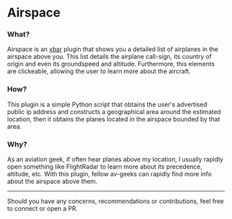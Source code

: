 # Airspace

### What?
Airspace is an [xbar](https://github.com/matryer/xbar) plugin that shows you a detailed list of airplanes in the airspace above
you. This list details the airplane call-sign, its country of origin and even its groundspeed and altitude. 
Furthermore, this elements are clickeable, allowing the user to learn more about the aircraft. 

### How?
This plugin is a simple Python script that obtains the user's advertised public ip address and constructs a geographical
area around the estimated location, then it obtains the planes located in the airspace bounded by that area.

### Why? 
As an aviation geek, if often hear planes above my location, I usually rapidly open something like FlightRadar
to learn more about its precedence, altitude, etc. With this plugin, fellow av-geeks can rapidly find more info about
the airspace above them. 


___
Should you have any concerns, recommendations or contributions, feel free to connect or open a PR.

